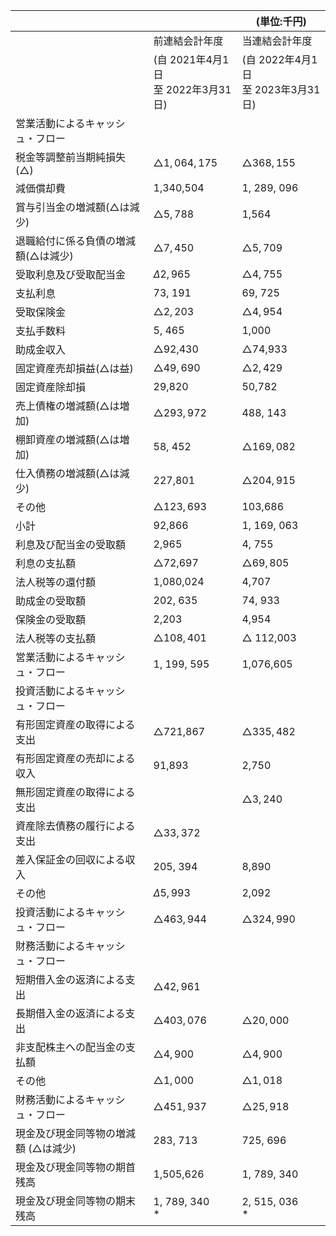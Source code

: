 |                      |                               | (単位:千円)                       |
|----------------------|-------------------------------|-------------------------------|
|                      | 前連結会計年度                       | 当連結会計年度                       |
|                      | (自 2021年4月1日<br>至 2022年3月31日) | (自 2022年4月1日<br>至 2023年3月31日) |
| 営業活動によるキャッシュ・フロー     |                               |                               |
| 税金等調整前当期純損失(△)       | $\triangle 1,064,175$         | $\triangle 368, 155$          |
| 減価償却費                | 1,340,504                     | 1, 289, 096                   |
| 賞与引当金の増減額(△は減少)      | $\triangle 5,788$             | 1,564                         |
| 退職給付に係る負債の増減額(△は減少)  | $\triangle 7,450$             | $\triangle 5,709$             |
| 受取利息及び受取配当金          | $\Delta 2,965$                | $\triangle 4,755$             |
| 支払利息                 | 73, 191                       | 69, 725                       |
| 受取保険金                | $\triangle 2, 203$            | $\triangle 4,954$             |
| 支払手数料                | 5, 465                        | 1,000                         |
| 助成金収入                | △92,430                       | △74,933                       |
| 固定資産売却損益(△は益)        | $\triangle 49,690$            | $\triangle 2,429$             |
| 固定資産除却損              | 29,820                        | 50,782                        |
| 売上債権の増減額(△は増加)       | $\triangle 293,972$           | 488, 143                      |
| 棚卸資産の増減額(△は増加)       | 58, 452                       | $\triangle 169,082$           |
| 仕入債務の増減額(△は減少)       | 227,801                       | $\triangle 204, 915$          |
| その他                  | $\triangle 123,693$           | 103,686                       |
| 小計                   | 92,866                        | 1, 169, 063                   |
| 利息及び配当金の受取額          | 2,965                         | 4, 755                        |
| 利息の支払額               | △72,697                       | $\triangle 69,805$            |
| 法人税等の還付額             | 1,080,024                     | 4,707                         |
| 助成金の受取額              | 202, 635                      | 74, 933                       |
| 保険金の受取額              | 2,203                         | 4,954                         |
| 法人税等の支払額             | $\triangle 108, 401$          | $\triangle$ 112,003           |
| 営業活動によるキャッシュ・フロー     | 1, 199, 595                   | 1,076,605                     |
| 投資活動によるキャッシュ・フロー     |                               |                               |
| 有形固定資産の取得による支出       | △721,867                      | $\triangle 335,482$           |
| 有形固定資産の売却による収入       | 91,893                        | 2,750                         |
| 無形固定資産の取得による支出       |                               | $\triangle 3,240$             |
| 資産除去債務の履行による支出       | $\triangle 33, 372$           |                               |
| 差入保証金の回収による収入        | 205, 394                      | 8,890                         |
| その他                  | $\Delta 5,993$                | 2,092                         |
| 投資活動によるキャッシュ・フロー     | $\triangle 463,944$           | $\triangle 324,990$           |
| 財務活動によるキャッシュ・フロー     |                               |                               |
| 短期借入金の返済による支出        | $\triangle 42,961$            |                               |
| 長期借入金の返済による支出        | $\triangle 403,076$           | $\triangle 20,000$            |
| 非支配株主への配当金の支払額       | $\triangle 4,900$             | $\triangle 4,900$             |
| その他                  | $\triangle 1,000$             | $\triangle 1,018$             |
| 財務活動によるキャッシュ・フロー     | $\triangle 451,937$           | $\triangle 25,918$            |
| 現金及び現金同等物の増減額 (△は減少) | 283, 713                      | 725, 696                      |
| 現金及び現金同等物の期首残高       | 1,505,626                     | 1, 789, 340                   |
| 現金及び現金同等物の期末残高       | 1, 789, 340<br>$*$            | 2, 515, 036<br>$*$            |